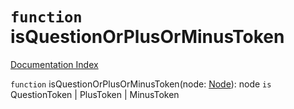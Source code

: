 # `function` isQuestionOrPlusOrMinusToken

[Documentation Index](../README.md)

`function` isQuestionOrPlusOrMinusToken(node: [Node](../private.interface.Node/README.md)): node `is` QuestionToken | PlusToken | MinusToken